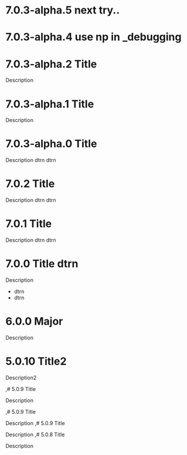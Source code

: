 # 7.0.3-alpha.5 next try..


# 7.0.3-alpha.4 use np in _debugging


# 7.0.3-alpha.2 Title

Description


# 7.0.3-alpha.1 Title

Description


# 7.0.3-alpha.0 Title

Description dtrn dtrn 


# 7.0.2 Title

Description dtrn dtrn 


# 7.0.1 Title

Description dtrn dtrn 


# 7.0.0 Title dtrn

Description
* dtrn 
* dtrn 


# 6.0.0 Major

Description


# 5.0.10 Title2

Description2


,# 5.0.9 Title

Description


,# 5.0.9 Title

Description
,# 5.0.9 Title

Description
,# 5.0.8 Title

Description
